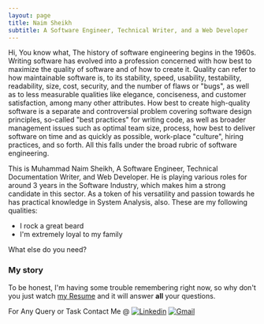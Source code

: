 ```yaml
---
layout: page
title: Naim Sheikh
subtitle: A Software Engineer, Technical Writer, and a Web Developer
---
```


Hi, You know what, The history of software engineering begins in the 1960s. Writing software has evolved into a profession concerned with how best to maximize the quality of software and of how to create it. Quality can refer to how maintainable software is, to its stability, speed, usability, testability, readability, size, cost, security, and the number of flaws or "bugs", as well as to less measurable qualities like elegance, conciseness, and customer satisfaction, among many other attributes. How best to create high-quality software is a separate and controversial problem covering software design principles, so-called "best practices" for writing code, as well as broader management issues such as optimal team size, process, how best to deliver software on time and as quickly as possible, work-place "culture", hiring practices, and so forth. All this falls under the broad rubric of software engineering.

This is Muhammad Naim Sheikh, A Software Engineer, Technical Documentation Writer, and Web Developer. He is playing various roles for around 3 years in the Software Industry, which makes him a strong candidate in this sector. As a token of his versatility and passion towards he has practical knowledge in System Analysis, also.
These are my following qualities: 
- I rock a great beard
- I'm extremely loyal to my family

What else do you need?

### My story

To be honest, I'm having some trouble remembering right now, so why don't you just watch [my Resume](https://github.com/naiemsheikh/naiemsheikh/raw/main/Naim_Sheikh.pdf) and it will answer **all** your questions.

For Any Query or Task Contact Me @
[![Linkedin](https://img.shields.io/badge/-LinkedIn-blue?style=flat&logo=Linkedin&logoColor=white)](https://www.linkedin.com/in/md-naiem-sheikh-58162a147/)
[![Gmail](https://img.shields.io/badge/-Gmail-c14438?style=flat&logo=Gmail&logoColor=white)](mailto:naiem662@gmail.com)
